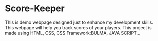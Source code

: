 # Score-Keeper
This is demo webpage designed just to enhance my development skills. This webpage will help you track scores of your players.
This project is made using HTML, CSS, CSS Framework:BULMA, JAVA SCRIPT...
